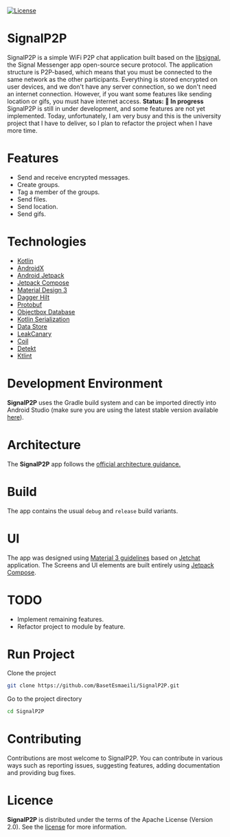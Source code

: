 

[![License](https://img.shields.io/badge/License-Apache%202.0-blue.svg)](https://opensource.org/licenses/Apache-2.0)
# SignalP2P
SignalP2P is a simple WiFi P2P chat application built based on the [libsignal](https://github.com/signalapp/libsignal), the Signal Messenger app open-source secure protocol.
The application structure is P2P-based, which means that you must be connected to the same network as the other participants.
Everything is stored encrypted on user devices, and we don't have any server connection, so we don't need an internet connection. However, if you want some features like sending location or gifs, you must have internet access.
**Status:  🚧  In progress**
SignalP2P is still in under development, and some features are not yet implemented.
Today, unfortunately, I am very busy and this is the university project that I have to deliver, so I plan to refactor the project when I have more time.
# Features
* Send and receive encrypted messages.
* Create groups.
* Tag a member of the groups.
* Send files.
* Send location.
* Send gifs.
# Technologies
- [Kotlin](https://kotlinlang.org)
- [AndroidX](https://developer.android.com/jetpack/androidx)
- [Android Jetpack](https://developer.android.com/jetpack)
- [Jetpack Compose](https://developer.android.com/jetpack/compose)
- [Material Design 3](https://m3.material.io)
- [Dagger Hilt](https://dagger.dev/hilt)
- [Protobuf](https://protobuf.dev)
- [Objectbox Database](https://objectbox.io)
- [Kotlin Serialization](https://github.com/Kotlin/kotlinx.serialization)
- [Data Store](https://developer.android.com/topic/libraries/architecture/datastore)
- [LeakCanary](https://github.com/square/leakcanary)
- [Coil](https://github.com/coil-kt/coil)
- [Detekt](https://github.com/detekt/detekt)
- [Ktlint](https://pinterest.github.io/ktlint/0.49.1)
# Development Environment
**SignalP2P**  uses the Gradle build system and can be imported directly into Android Studio (make sure you are using the latest stable version available  [here](https://developer.android.com/studio)).
# Architecture
The  **SignalP2P**  app follows the  [official architecture guidance.](https://developer.android.com/topic/architecture)
# Build
The app contains the usual  `debug`  and  `release`  build variants.
# UI
The app was designed using  [Material 3 guidelines](https://m3.material.io/) based on [Jetchat](https://github.com/android/compose-samples/tree/main/Jetchat) application.
The Screens and UI elements are built entirely using  [Jetpack Compose](https://developer.android.com/jetpack/compose).
# TODO
* Implement remaining features.
* Refactor project to module by feature.
#  Run Project
Clone the project
```bash
git clone https://github.com/BasetEsmaeili/SignalP2P.git
```
Go to the project directory
```bash
cd SignalP2P
```
# Contributing
Contributions are most welcome to SignalP2P. You can contribute in various ways such as reporting issues, suggesting features, adding documentation and providing bug fixes.
# Licence
**SignalP2P** is distributed under the terms of the Apache License (Version 2.0). See the [license](https://github.com/BasetEsmaeili/SignalP2P/blob/main/LICENSE) for more information.